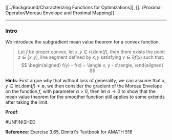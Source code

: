 [[../Background/Characterizing Functions for Optimizations]], [[../Proximal Operator/Moreau Envelope and Proximal Mapping]]

---
### **Intro**

We introduce the subgradient mean value theorem for a convex function. 

> Let $f$ be proper convex, let $x, y\in \text{ri.dom}(f)$, then there exists the point $z\in [x, y]$, line segment defined by $x, y$ satisfying $v\in \partial f(x)$ such that: 
> $$
> \begin{aligned}
>   f(y) - f(x) = \langle v, y - x\rangle, 
> \end{aligned}
> $$

**Hints**: 
First argue why that without loss of generality, we can assume that $x, y\in \text{int.dom}(f)\neq \emptyset$, we then consider the gradient of the Moreau Envelope on the function $f$, with parameter $\alpha > 0$, then let $\alpha\rightarrow 0$ to show that the mean value theorem for the smoother function still applies to some extends after taking the limit. 

**Proof**: 

#UNFINISHED

**Reference**: Exercise 3.65, Dimitri's Textbook for AMATH 516 